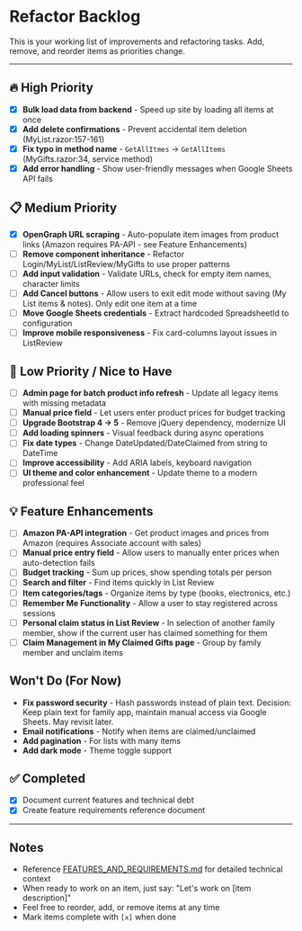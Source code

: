 # Refactor Backlog

This is your working list of improvements and refactoring tasks. Add, remove, and reorder items as priorities change.

---

## 🔥 High Priority

- [x] **Bulk load data from backend** - Speed up site by loading all items at once
- [x] **Add delete confirmations** - Prevent accidental item deletion (MyList.razor:157-161)
- [x] **Fix typo in method name** - `GetAllItmes` → `GetAllItems` (MyGifts.razor:34, service method)
- [x] **Add error handling** - Show user-friendly messages when Google Sheets API fails

## 📋 Medium Priority

- [x] **OpenGraph URL scraping** - Auto-populate item images from product links (Amazon requires PA-API - see Feature Enhancements)
- [ ] **Remove component inheritance** - Refactor Login/MyList/ListReview/MyGifts to use proper patterns
- [ ] **Add input validation** - Validate URLs, check for empty item names, character limits
- [ ] **Add Cancel buttons** - Allow users to exit edit mode without saving (My List items & notes). Only edit one item at a time
- [ ] **Move Google Sheets credentials** - Extract hardcoded SpreadsheetId to configuration
- [ ] **Improve mobile responsiveness** - Fix card-columns layout issues in ListReview

## 🔧 Low Priority / Nice to Have
- [ ] **Admin page for batch product info refresh** - Update all legacy items with missing metadata
- [ ] **Manual price field** - Let users enter product prices for budget tracking
- [ ] **Upgrade Bootstrap 4 → 5** - Remove jQuery dependency, modernize UI
- [ ] **Add loading spinners** - Visual feedback during async operations
- [ ] **Fix date types** - Change DateUpdated/DateClaimed from string to DateTime
- [ ] **Improve accessibility** - Add ARIA labels, keyboard navigation
- [ ] **UI theme and color enhancement** - Update theme to a modern professional feel

## 💡 Feature Enhancements

- [ ] **Amazon PA-API integration** - Get product images and prices from Amazon (requires Associate account with sales)
- [ ] **Manual price entry field** - Allow users to manually enter prices when auto-detection fails
- [ ] **Budget tracking** - Sum up prices, show spending totals per person
- [ ] **Search and filter** - Find items quickly in List Review
- [ ] **Item categories/tags** - Organize items by type (books, electronics, etc.)
- [ ] **Remember Me Functionality** - Allow a user to stay registered across sessions
- [ ] **Personal claim status in List Review** - In selection of another family member, show if the current user has claimed something for them
- [ ] **Claim Management in My Claimed Gifts page** - Group by family member and unclaim items

## Won't Do (For Now)

- **Fix password security** - Hash passwords instead of plain text. Decision: Keep plain text for family app, maintain manual access via Google Sheets. May revisit later.
- **Email notifications** - Notify when items are claimed/unclaimed
- **Add pagination** - For lists with many items
- **Add dark mode** - Theme toggle support


## ✅ Completed

- [x] Document current features and technical debt
- [x] Create feature requirements reference document

---

## Notes

- Reference [FEATURES_AND_REQUIREMENTS.md](FEATURES_AND_REQUIREMENTS.md) for detailed technical context
- When ready to work on an item, just say: "Let's work on [item description]"
- Feel free to reorder, add, or remove items at any time
- Mark items complete with `[x]` when done
